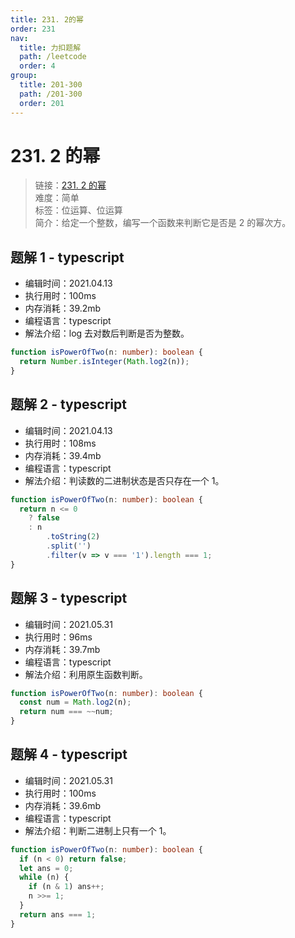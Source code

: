 ```yaml
---
title: 231. 2的幂
order: 231
nav:
  title: 力扣题解
  path: /leetcode
  order: 4
group:
  title: 201-300
  path: /201-300
  order: 201
---
```


# 231. 2 的幂

> 链接：[231. 2 的幂](https://leetcode-cn.com/problems/power-of-two/)  
> 难度：简单  
> 标签：位运算、位运算  
> 简介：给定一个整数，编写一个函数来判断它是否是 2 的幂次方。

## 题解 1 - typescript

- 编辑时间：2021.04.13
- 执行用时：100ms
- 内存消耗：39.2mb
- 编程语言：typescript
- 解法介绍：log 去对数后判断是否为整数。

```typescript
function isPowerOfTwo(n: number): boolean {
  return Number.isInteger(Math.log2(n));
}
```

## 题解 2 - typescript

- 编辑时间：2021.04.13
- 执行用时：108ms
- 内存消耗：39.4mb
- 编程语言：typescript
- 解法介绍：判读数的二进制状态是否只存在一个 1。

```typescript
function isPowerOfTwo(n: number): boolean {
  return n <= 0
    ? false
    : n
        .toString(2)
        .split('')
        .filter(v => v === '1').length === 1;
}
```

## 题解 3 - typescript

- 编辑时间：2021.05.31
- 执行用时：96ms
- 内存消耗：39.7mb
- 编程语言：typescript
- 解法介绍：利用原生函数判断。

```typescript
function isPowerOfTwo(n: number): boolean {
  const num = Math.log2(n);
  return num === ~~num;
}
```

## 题解 4 - typescript

- 编辑时间：2021.05.31
- 执行用时：100ms
- 内存消耗：39.6mb
- 编程语言：typescript
- 解法介绍：判断二进制上只有一个 1。

```typescript
function isPowerOfTwo(n: number): boolean {
  if (n < 0) return false;
  let ans = 0;
  while (n) {
    if (n & 1) ans++;
    n >>= 1;
  }
  return ans === 1;
}
```
